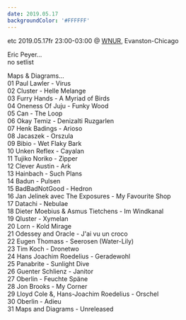 ```yaml
---
date: 2019.05.17
backgroundColor: '#FFFFFF'
---
```


etc 2019.05.17fr 23:00-03:00 @ [WNUR](http://www.wnur.org/), Evanston-Chicago  

Eric Peyer...  
no setlist  

Maps & Diagrams...  
01 Paul Lawler - Virus  
02 Cluster - Helle Melange  
03 Furry Hands - A Myriad of Birds  
04 Oneness Of Juju - Funky Wood  
05 Can - The Loop  
06 Okay Temiz - Denizalti Ruzgarlen  
07 Henk Badings - Arioso  
08 Jacaszek - Orszula  
09 Bibio - Wet Flaky Bark  
10 Unken Reflex - Cayalan  
11 Tujiko Noriko - Zipper  
12 Clever Austin - Ark  
13 Hainbach - Such Plans  
14 Badun - Pulsen  
15 BadBadNotGood - Hedron  
16 Jan Jelinek avec The Exposures - My Favourite Shop  
17 Datachi - Nebulae  
18 Dieter Moebius & Asmus Tietchens - Im Windkanal  
19 Qluster - Xymelan  
20 Lorn - Kold Mirage  
21 Odessey and Oracle - J'ai vu un croco  
22 Eugen Thomass - Seerosen (Water-Lily)  
23 Tim Koch - Dronetwo  
24 Hans Joachim Roedelius - Geradewohl  
25 Panabrite - Sunlight Dive  
26 Guenter Schlienz - Janitor  
27 Oberlin - Feuchte Späne  
28 Jon Brooks - My Corner  
29 Lloyd Cole &, Hans-Joachim Roedelius - Orschel  
30 Oberlin - Adieu  
31 Maps and Diagrams - Unreleased
